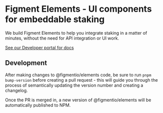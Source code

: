 # Figment Elements - UI components for embeddable staking

We build Figment Elements to help you integrate staking in a matter of minutes, without the need for API integration or UI work.

[See our Developer portal for docs](https://docs.figment.io/docs/elements)

## Development

After making changes to @figmentio/elements code, be sure to run `pnpm bump-version` before creating a pull request - this will guide you through the process of semantically updating the version number and creating a changelog.

Once the PR is merged in, a new version of @figmentio/elements will be automatically published to NPM.
